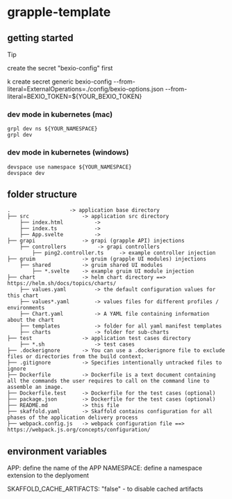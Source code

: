 # grapple-template


## getting started

> [!TIP]
> create the secret "bexio-config" first
> 
> k create secret generic bexio-config --from-literal=ExternalOperations=./config/bexio-options.json --from-literal=BEXIO_TOKEN=${YOUR_BEXIO_TOKEN}

### dev mode in kubernetes (mac)
    grpl dev ns ${YOUR_NAMESPACE}
    grpl dev

### dev mode in kubernetes (windows)
    devspace use namespace ${YOUR_NAMESPACE}
    devspace dev


## folder structure

    .                   -> application base directory
    ├── src                 -> application src directory
        ├── index.html          -> 
        ├── index.ts            -> 
        ├── App.svelte          -> 
    ├── grapi               -> grapi (grapple API) injections
        ├── controllers          -> grapi controllers
            ├── ping2.controller.ts     -> example controller injection
    ├── gruim               -> gruim (grapple UI modules) injections
        ├── shared          -> gruim shared UI modules 
            ├── *.svelte    -> example gruim UI module injection
    ├── chart               -> helm chart directory ==> https://helm.sh/docs/topics/charts/
        ├── values.yaml         -> the default configuration values for this chart
        ├── values*.yaml        -> values files for different profiles / environments
        ├── Chart.yaml          -> A YAML file containing information about the chart
        ├── templates           -> folder for all yaml manifest templates
        ├── charts              -> folder for sub-charts
    ├── test                -> application test cases directory
        ├── *.sh                -> test cases
    ├── .dockerignore       -> You can use a .dockerignore file to exclude files or directories from the build context.
    ├── .gitignore          -> Specifies intentionally untracked files to ignore
    ├── Dockerfile          -> Dockerfile is a text document containing all the commands the user requires to call on the command line to assemble an image.
    ├── Dockerfile.test     -> Dockerfile for the test cases (optional)
    ├── package.json        -> Dockerfile for the test cases (optional)
    ├── README.md           -> this file
    ├── skaffold.yaml       -> Skaffold contains configuration for all phases of the application delivery process
    ├── webpack.config.js   -> webpack configuration file ==> https://webpack.js.org/concepts/configuration/


## environment variables

APP: define the name of the APP
NAMESPACE: define a namespace extension to the deplyoment

SKAFFOLD_CACHE_ARTIFACTS: "false" - to disable cached artifacts
